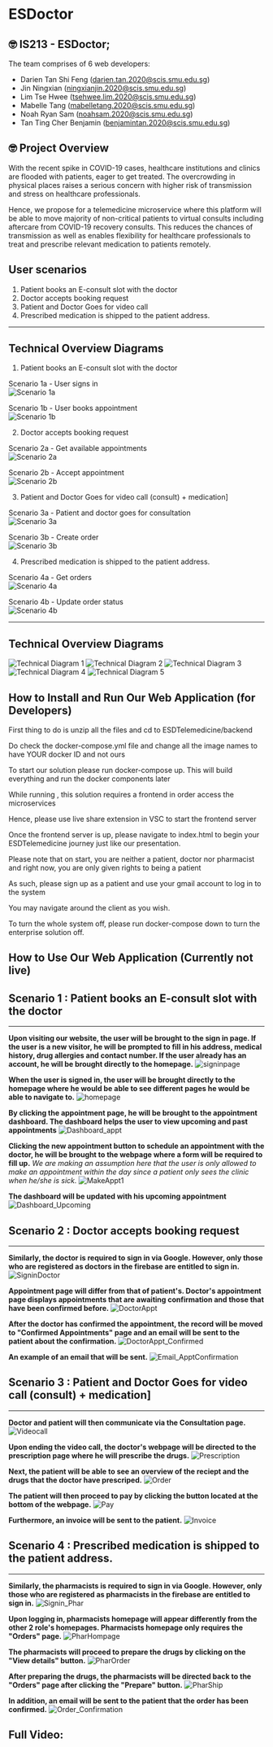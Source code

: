# ESDoctor
 
## 🤓 IS213 -  ESDoctor;
The team comprises of 6 web developers:

* Darien Tan Shi Feng (darien.tan.2020@scis.smu.edu.sg)
* Jin Ningxian (ningxianjin.2020@scis.smu.edu.sg)
* Lim Tse Hwee (tsehwee.lim.2020@scis.smu.edu.sg)
* Mabelle Tang (mabelletang.2020@scis.smu.edu.sg)
* Noah Ryan Sam (noahsam.2020@scis.smu.edu.sg)
* Tan Ting Cher Benjamin (benjamintan.2020@scis.smu.edu.sg)

## 🤓 Project Overview ##
With the recent spike in COVID-19 cases, healthcare institutions and clinics are flooded with patients, eager to get treated. The overcrowding in physical places raises a serious concern with higher risk of transmission and stress on healthcare professionals. 

Hence, we propose for a telemedicine microservice where this platform will be able to move majority of non-critical patients to virtual consults including aftercare from COVID-19 recovery consults. This reduces the chances of transmission as well as enables flexibility for healthcare professionals to treat and prescribe relevant medication to patients remotely.

## User scenarios ##
1.	Patient books an E-consult slot with the doctor
2.	Doctor accepts booking request
3.	Patient and Doctor Goes for video call
4.	Prescribed medication is shipped to the patient address.

<hr>

## Technical Overview Diagrams  ##

1.	Patient books an E-consult slot with the doctor

Scenario 1a - User signs in
<br>
![Scenario 1a](Readme_images/Scenario1a.png)

Scenario 1b - User books appointment
<br>
![Scenario 1b](Readme_images/Scenario1b.png)

2.	Doctor accepts booking request

Scenario 2a - Get available appointments
<br>
![Scenario 2a](Readme_images/Scenario2a.png)

Scenario 2b - Accept appointment
<br>
![Scenario 2b](Readme_images/Scenario2b.png)

3.	Patient and Doctor Goes for video call (consult) + medication]

Scenario 3a - Patient and doctor goes for consultation
<br>
![Scenario 3a](Readme_images/Scenario3a.png)

Scenario 3b - Create order
<br>
![Scenario 3b](Readme_images/Scenario3b.png)

4.	Prescribed medication is shipped to the patient address.

Scenario 4a - Get orders 
<br>
![Scenario 4a](Readme_images/Scenario4a.png)

Scenario 4b - Update order status
<br>
![Scenario 4b](Readme_images/Scenario4b.png)

<hr>

## Technical Overview Diagrams  ##

![Technical Diagram 1](Readme_images/TechnicalDiagram1.JPG)
![Technical Diagram 2](Readme_images/TechnicalDiagram2.JPG)
![Technical Diagram 3](Readme_images/TechnicalDiagram3.JPG)
![Technical Diagram 4](Readme_images/TechnicalDiagram4.JPG)
![Technical Diagram 5](Readme_images/TechnicalDiagram5.JPG)

## How to Install and Run Our Web Application (for Developers) ##

First thing to do is unzip all the files and cd to ESDTelemedicine/backend

Do check the docker-compose.yml file and change all the image names to have YOUR docker ID and not ours

To start our solution please run docker-compose up. This will build everything and run the docker components later

While running , this solution requires a frontend in order access the microservices

Hence, please use live share extension in VSC to start the frontend server

Once the frontend server is up, please navigate to index.html to begin your ESDTelemedicine journey just like our presentation.

Please note that on start, you are neither a patient, doctor nor pharmacist and right now, you are only given rights to being a patient

As such, please sign up as a patient and use your gmail account to log in to the system

You may navigate around the client as you wish.

To turn the whole system off, please run docker-compose down to turn the enterprise solution off.

## How to Use Our Web Application (Currently not live) ##

## Scenario 1 : Patient books an E-consult slot with the doctor ##
<hr>

**Upon visiting our website, the user will be brought to the sign in page. If the user is a new visitor, he will be prompted to fill in his address, medical history, drug allergies and contact number. If the user already has an account, he will be brought directly to the homepage.**
![signinpage](Readme_images/Signin.JPG)

**When the user is signed in, the user will be brought directly to the homepage where he would be able to see different pages he would be able to navigate to.**
![homepage](Readme_images/Homepage.JPG)

**By clicking the appointment page, he will be brought to the appointment dashboard. The dashboard helps the user to view upcoming and past appointments**
![Dashboard_appt](Readme_images/Dashboard_appt.JPG)

**Clicking the new appointment button to schedule an appointment with the doctor, he will be brought to the webpage where a form will be required to fill up.**
*We are making an assumption here that the user is only allowed to make an appointment within the day since a patient only sees the clinic when he/she is sick.*
![MakeAppt1](Readme_images/MakeAppt1.JPG)


**The dashboard will be updated with his upcoming appointment**
![Dashboard_Upcoming](Readme_images/Dashboard_Upcoming.JPG)

## Scenario 2 : Doctor accepts booking request ##
<hr>

**Similarly, the doctor is required to sign in via Google. However, only those who are registered as doctors in the firebase are entitled to sign in.**
![SigninDoctor](Readme_images/Signin_Doctor.JPG)

**Appointment page will differ from that of patient's. Doctor's appointment page displays appointments that are awaiting confirmation and those that have been confirmed before.**
![DoctorAppt](Readme_images/DoctorAppt.JPG)

**After the doctor has confirmed the appointment, the record will be moved to "Confirmed Appointments" page and an email will be sent to the patient about the confirmation.**
![DoctorAppt_Confirmed](Readme_images/DoctorAppt_Confirmed.JPG)

**An example of an email that will be sent.**
![Email_ApptConfirmation](Readme_images/Email_ApptConfirmation.JPG)

## Scenario 3 : Patient and Doctor Goes for video call (consult) + medication] ##
<hr>

**Doctor and patient will then communicate via the Consultation page.**
![Videocall](Readme_images/Videocall.JPG)

**Upon ending the video call, the doctor's webpage will be directed to the prescription page where he will prescribe the drugs.**
![Prescription](Readme_images/Prescription.JPG)

**Next, the patient will be able to see an overview of the reciept and the drugs that the doctor have prescriped.**
![Order](Readme_images/Order.JPG)

**The patient will then proceed to pay by clicking the button located at the bottom of the webpage.**
![Pay](Readme_images/Pay.JPG)

**Furthermore, an invoice will be sent to the patient.**
![Invoice](Readme_images/Invoice.JPG)

## Scenario 4 : Prescribed medication is shipped to the patient address. ##
<hr>

**Similarly, the pharmacists is required to sign in via Google. However, only those who are registered as pharmacists in the firebase are entitled to sign in.**
![Signin_Phar](Readme_images/Signin_Phar.JPG)

**Upon logging in, pharmacists homepage will appear differently from the other 2 role's homepages. Pharmacists homepage only requires the "Orders" page.**
![PharHompage](Readme_images/PharHompage.JPG)

**The pharmacists will proceed to prepare the drugs by clicking on the "View details" button.**
![PharOrder](Readme_images/PharmOrder.JPG)

**After preparing the drugs, the pharmacists will be directed back to the "Orders" page after clicking the "Prepare" button.**
![PharShip](Readme_images/PharmShip.JPG)

**In addition, an email will be sent to the patient that the order has been confirmed.**
![Order_Confirmation](Readme_images/Order_Confirmation.JPG)

## Full Video: ##

